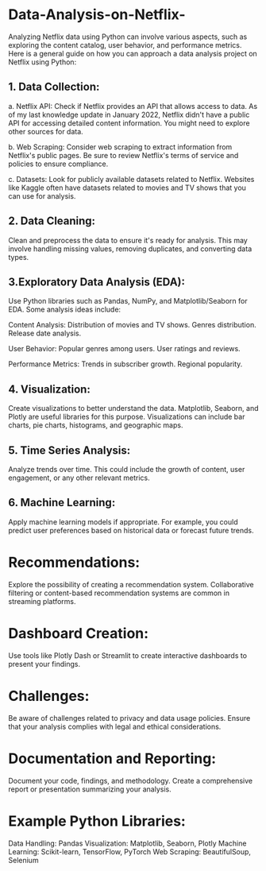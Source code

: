 # Data-Analysis-on-Netflix-

Analyzing Netflix data using Python can involve various aspects, such as exploring the content catalog, user behavior, and performance metrics. Here is a general guide on how you can approach a data analysis project on Netflix using Python:

## 1. Data Collection:
a. Netflix API: Check if Netflix provides an API that allows access to data. As of my last knowledge update in January 2022, Netflix didn't have a public API for accessing detailed content information. You might need to explore other sources for data.

b. Web Scraping: Consider web scraping to extract information from Netflix's public pages. Be sure to review Netflix's terms of service and policies to ensure compliance.

c. Datasets: Look for publicly available datasets related to Netflix. Websites like Kaggle often have datasets related to movies and TV shows that you can use for analysis.

## 2. Data Cleaning: 
   Clean and preprocess the data to ensure it's ready for analysis. This may involve handling missing values, removing duplicates, and converting data types.

## 3.Exploratory Data Analysis (EDA):
 Use Python libraries such as Pandas, NumPy, and Matplotlib/Seaborn for EDA. Some analysis ideas include:

Content Analysis: Distribution of movies and TV shows. Genres distribution. Release date analysis. 

User Behavior: Popular genres among users. User ratings and reviews. 

Performance Metrics: Trends in subscriber growth. Regional popularity. 

## 4. Visualization: 
   Create visualizations to better understand the data. Matplotlib, Seaborn, and Plotly are useful libraries for this purpose. Visualizations can include bar charts, pie charts, histograms, and geographic maps.

## 5. Time Series Analysis: 
  Analyze trends over time. This could include the growth of content, user engagement, or any other relevant metrics.

## 6. Machine Learning: 
  Apply machine learning models if appropriate. For example, you could predict user preferences based on historical data or forecast future trends.

# Recommendations: 
  Explore the possibility of creating a recommendation system. Collaborative filtering or content-based recommendation systems are common in streaming platforms.

# Dashboard Creation: 
  Use tools like Plotly Dash or Streamlit to create interactive dashboards to present your findings.

# Challenges: 
  Be aware of challenges related to privacy and data usage policies. Ensure that your analysis complies with legal and ethical considerations.

# Documentation and Reporting:  
  Document your code, findings, and methodology. Create a comprehensive report or presentation summarizing your analysis.

# Example Python Libraries:
  Data Handling: Pandas Visualization: Matplotlib, Seaborn, Plotly Machine Learning: Scikit-learn, TensorFlow, PyTorch Web Scraping: BeautifulSoup, Selenium

